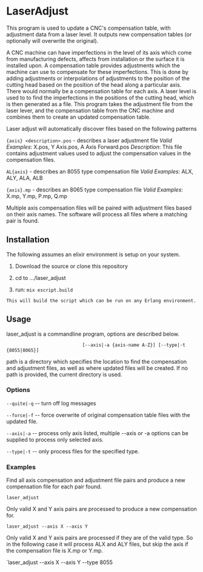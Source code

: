 # LaserAdjust

This program is used to update a CNC's compensation table, with adjustment data from a
laser level. It outputs new compensation tables (or optionally will overwrite the original).

A CNC machine can have imperfections in the level of its axis which come from manufacturing
defects, affects from installation or the surface it is installed upon.  A compensation table
provides adjustments which the machine can use to compensate for these imperfections. This is
done by adding adjustments or interpolations of adjustments to the position of the cutting
head based on the position of the head along a particular axis.  There would normally be a
compensation table for each axis.  A laser level is used to to find the imperfections in the
positions of the cutting head, which is then generated as a file.  This program takes the
adjustment file from the laser lever, and the compensation table from the CNC machine and
combines them to create an updated compensation table.

Laser adjust will automatically discover files based on the following patterns

  `{axis} <description>.pos`   - describes a laser adjustment file
    *Valid Examples*:
       X.pos, Y Axis.pos, A Axis Forward.pos
    *Description*:
       This file contains adjustment values used to adjust the compensation values in the
       compensation files.

  `AL{axis}`  - describes an 8055 type compensation file
    *Valid Examples*:
      ALX, ALY, ALA, ALB

  `{axis}.mp`  - describes an 8065 type compensation file
    *Valid Examples*:
      X.mp, Y.mp, P.mp, Q.mp

Multiple axis compensation files will be paired with adjustment files based on their axis
names.  The software will process all files where a matching pair is found.

## Installation
The following assumes an elixir environment is setup on your system.

  1. Download the source or clone this repository

  2. cd to .../laser_adjust

  3. run: ```mix escript.build```

    This will build the script which can be run on any Erlang environment.
    
## Usage

laser_adjust is a commandline program, options are described below.



```usage: laser_adjust path [--quiet|-q] [--force|-f]
                            [--axis|-a {axis-name A-Z}] [--type|-t {8055|8065}]
```
  path is a directory which specifies the location to find the compensation and
  adjustment files, as well as where updated files will be created.  If no path is
  provided, the current directory is used.

### Options

  `--quite|-q`  -- turn off log messages

  `--force|-f`  -- force overwrite of original compensation table files with the updated file.

  `--axis|-a`   -- process only axis listed, multiple --axis or -a options can be supplied
                   to process only selected axis.

  `--type|-t`   -- only process files for the specified type.

### Examples

  Find all axis compensation and adjustment file pairs and produce a new compensation file
  for each pair found.

  `laser_adjust`

  Only valid X and Y axis pairs are processed to produce a new compensation for.  
  
  `laser_adjust --axis X --axis Y`

  Only valid X and Y axis pairs are processed if they are of the valid type.  So in the
  following case it will process ALX and ALY files, but skip the axis if the compensation
  file is X.mp or Y.mp.

  `laser_adjust --axis X --axis Y --type 8055
  